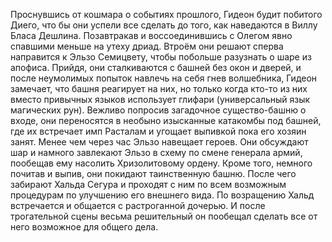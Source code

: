 Проснувшись от кошмара о событиях прошлого, Гидеон будит побитого Диего, что бы они успели все сделать до того, как наведаются в Виллу Бласа Дешлина. Позавтракав и воссоединившись с Олегом явно спавшими меньше на утеху дриад. Втроём они решают сперва направится к Эльзо Семицвету, чтобы побольше разузнать о шаре из апофиса. Прийдя, они сталкиваются с башней без окон и дверей, и после неумолимых попыток навлечь на себя гнев волшебника, Гидеон замечает, что башня реагирует на них, но только когда кто-то из них вместо привычных языков использует глифари (универсальный язык магических рун). Вежливо попросив загадочное существо-башню о входе, они переносятся в необыно изысканные катакомбы под башней, где их встречает имп Расталам и угощает выпивкой пока его хозяин занят. Менее чем через час Эльзо навещает героев. Они обсуждают шар и намного завлекают Эльзо в схему по смене генерала армий, пообещав ему насолить Хризолитовому ордену. Кроме того, немного почитав и выпив, они покидают таинственную башню. После чего забирают Хальда Сегура и проходят с ним по всем возможным процедурам по улучшению его внешнего вида. По возращению Хальд встречается и общается с растроганной дочерью. И после трогательной сцены весьма решительный он пообещал сделать все от него возможное для общего дела.